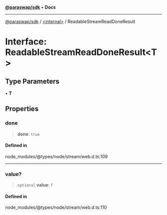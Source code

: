 [**@paraswap/sdk**](../../README.md) • **Docs**

***

[@paraswap/sdk](../../globals.md) / [\<internal\>](../README.md) / ReadableStreamReadDoneResult

# Interface: ReadableStreamReadDoneResult\<T\>

## Type Parameters

• **T**

## Properties

### done

> **done**: `true`

#### Defined in

node\_modules/@types/node/stream/web.d.ts:109

***

### value?

> `optional` **value**: `T`

#### Defined in

node\_modules/@types/node/stream/web.d.ts:110
